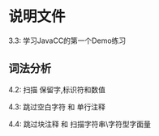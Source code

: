 # 说明文件

3.3: 学习JavaCC的第一个Demo练习

## 词法分析

4.2: 扫描 保留字,标识符和数值

4.3: 跳过空白字符 和 单行注释

4.4: 跳过块注释 和 扫描字符串\字符型字面量